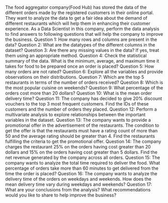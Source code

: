 The food aggregator company(Food Hub) has stored the data of the different orders made by the registered customers in their online portal. 
They want to analyze the data to get a fair idea about the demand of different restaurants which will help them in enhancing their customer experience.
As a Data Scientist in this company, perform the data analysis to find answers to following questions that will help the company to improve the business. 
Question 1: How many rows and columns are present in the data?
Question 2: What are the datatypes of the different columns in the dataset?
Question 3: Are there any missing values in the data? If yes, treat them using an appropriate method.
Question 4: Check the statistical summary of the data. What is the minimum, average, and maximum time it takes for food to be prepared once an order is placed?
Question 5: How many orders are not rated?
Question 6: Explore all the variables and provide observations on their distributions. 
Question 7: Which are the top 5 restaurants in terms of the number of orders received? 
Question 8: Which is the most popular cuisine on weekends?
Question 9: What percentage of the orders cost more than 20 dollars?
Question 10: What is the mean order delivery time? 
Question 11: The company has decided to give 20% discount vouchers to the top 3 most frequent customers. Find the IDs of these customers and the number of orders they placed.
Question 12: Perform a multivariate analysis to explore relationships between the important variables in the dataset.
Question 13: The company wants to provide a promotional offer in the advertisement of the restaurants. The condition to get the offer is that the restaurants must have a rating count of more than 50 and the average rating should be greater than 4. Find the restaurants fulfilling the criteria to get the promotional offer.
Question 14: The company charges the restaurant 25% on the orders having cost greater than 20 dollars and 15% on the orders having cost greater than 5 dollars. Find the net revenue generated by the company across all orders.
Question 15: The company wants to analyze the total time required to deliver the food. What percentage of orders take more than 60 minutes to get delivered from the time the order is placed? 
Question 16: The company wants to analyze the delivery time of the orders on weekdays and weekends. How does the mean delivery time vary during weekdays and weekends? 
Question 17: What are your conclusions from the analysis? What recommendations would you like to share to help improve the business?
